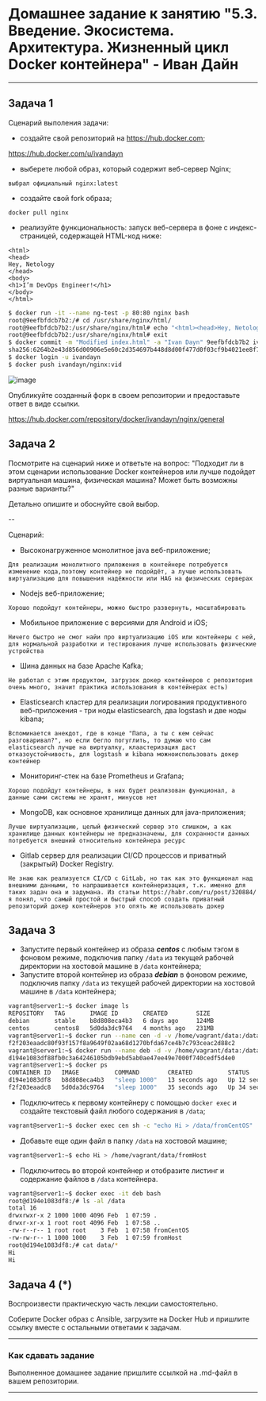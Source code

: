 
# Домашнее задание к занятию "5.3. Введение. Экосистема. Архитектура. Жизненный цикл Docker контейнера" - Иван Дайн


---

## Задача 1

Сценарий выполения задачи:

- создайте свой репозиторий на https://hub.docker.com;

https://hub.docker.com/u/ivandayn
- выберете любой образ, который содержит веб-сервер Nginx;

`выбрал официальный nginx:latest`
- создайте свой fork образа;

`docker pull nginx`
- реализуйте функциональность:
запуск веб-сервера в фоне с индекс-страницей, содержащей HTML-код ниже:
```
<html>
<head>
Hey, Netology
</head>
<body>
<h1>I’m DevOps Engineer!</h1>
</body>
</html>
```
```bash
$ docker run -it --name ng-test -p 80:80 nginx bash
root@9eefbfdcb7b2:/# cd /usr/share/nginx/html/
root@9eefbfdcb7b2:/usr/share/nginx/html# echo "<html><head>Hey, Netology</head><body><h1>I&rsquo;m DevOps Engineer&#33;</h1></body></html>" > index.html
root@9eefbfdcb7b2:/usr/share/nginx/html# exit
$ docker commit -m "Modified index.html" -a "Ivan Dayn" 9eefbfdcb7b2 ivandayn/nginx:vid
sha256:6264b2e43d856d00906e5e60c2d354697b448d8d00f477d0f03cf9b4021ee8f7
$ docker login -u ivandayn
$ docker push ivandayn/nginx:vid
```
![image](https://user-images.githubusercontent.com/93118042/151934903-e4da60c1-f1d6-47c4-a9a9-11b9c368d6f2.png)

Опубликуйте созданный форк в своем репозитории и предоставьте ответ в виде ссылки.

https://hub.docker.com/repository/docker/ivandayn/nginx/general

## Задача 2

Посмотрите на сценарий ниже и ответьте на вопрос:
"Подходит ли в этом сценарии использование Docker контейнеров или лучше подойдет виртуальная машина, физическая машина? Может быть возможны разные варианты?"

Детально опишите и обоснуйте свой выбор.

--

Сценарий:

- Высоконагруженное монолитное java веб-приложение;

`Для реализации монолитного приложения в контейнере потребуется изменение кода,поэтому контейнер не подойдёт, а лучше использовать виртуализацию для повышения надёжности или HAG на физических серверах`
- Nodejs веб-приложение;

`Хорошо подойдут контейнеры, можно быстро развернуть, масштабировать`
- Мобильное приложение c версиями для Android и iOS;

`Ничего быстро не смог найи про виртуализацию iOS или контейнеры с ней, для нормальной разработки и тестирования лучше использовать физические устройства`
- Шина данных на базе Apache Kafka;

`Не работал с этим продуктом, загрузок докер контейнеров с репозитория очень много, значит практика использования в контейнерах есть)`
- Elasticsearch кластер для реализации логирования продуктивного веб-приложения - три ноды elasticsearch, два logstash и две ноды kibana;

`Вспоминается анекдот, где в конце "Папа, а ты с кем сейчас разговаривал?", но если бегло погуглить, то думаю что сам elasticsearch лучше на виртуалку, клаастеризация даст отказоустойчивость, для logstash и kibana можноиспользовать докер контейнер`
- Мониторинг-стек на базе Prometheus и Grafana;

`Хорошо подойдут контейнеры, в них будет реализован функционал, а данные сами системы не хранят, минусов нет`
- MongoDB, как основное хранилище данных для java-приложения;

`Лучше виртуализацию, целый физический сервер это слишком, а как хранилище данных контейнеры не предназначены, для сохранности данных потребуется внешний относительно контейнера ресурс`
- Gitlab сервер для реализации  CI/CD процессов и приватный (закрытый) Docker Registry.

`Не знаю как реализуется CI/CD c GitLab, но так как это функционал над внешними данными, то напрашивается контейнеризация, т.к. именно для таких задач она и задумана. Из статьи https://habr.com/ru/post/320884/ я понял, что самый простой и быстрый способ создать приватный репозиторий докер контейнеров это опять же использовать докер`

## Задача 3

- Запустите первый контейнер из образа ***centos*** c любым тэгом в фоновом режиме, подключив папку ```/data``` из текущей рабочей директории на хостовой машине в ```/data``` контейнера;
- Запустите второй контейнер из образа ***debian*** в фоновом режиме, подключив папку ```/data``` из текущей рабочей директории на хостовой машине в ```/data``` контейнера;
```bash
vagrant@server1:~$ docker image ls
REPOSITORY   TAG       IMAGE ID       CREATED        SIZE
debian       stable    b8d808eca4b3   6 days ago     124MB
centos       centos8   5d0da3dc9764   4 months ago   231MB
vagrant@server1:~$ docker run --name cen -d -v /home/vagrant/data:/data 5d0da3dc9764 sleep 1000
f2f203eaadc80f93f157f8a9649f02aa68d1270bfda67ce4b7c793ceac2d88c2
vagrant@server1:~$ docker run --name deb -d -v /home/vagrant/data:/data b8d808eca4b3 sleep 1000
d194e1083df88fb0c3a64246105bdb9ebd5ab0ae47ee49e7000f740cedf5d4e0
vagrant@server1:~$ docker ps
CONTAINER ID   IMAGE          COMMAND        CREATED          STATUS          PORTS     NAMES
d194e1083df8   b8d808eca4b3   "sleep 1000"   13 seconds ago   Up 12 seconds             deb
f2f203eaadc8   5d0da3dc9764   "sleep 1000"   35 seconds ago   Up 34 seconds             cen
```
- Подключитесь к первому контейнеру с помощью ```docker exec``` и создайте текстовый файл любого содержания в ```/data```;
```bash
vagrant@server1:~$ docker exec cen sh -c "echo Hi > /data/fromCentOS"
```
- Добавьте еще один файл в папку ```/data``` на хостовой машине;
```bash
vagrant@server1:~$ echo Hi > /home/vagrant/data/fromHost
```
- Подключитесь во второй контейнер и отобразите листинг и содержание файлов в ```/data``` контейнера.
```bash
vagrant@server1:~$ docker exec -it deb bash
root@d194e1083df8:/# ls -al /data
total 16
drwxrwxr-x 2 1000 1000 4096 Feb  1 07:59 .
drwxr-xr-x 1 root root 4096 Feb  1 07:58 ..
-rw-r--r-- 1 root root    3 Feb  1 07:58 fromCentOS
-rw-rw-r-- 1 1000 1000    3 Feb  1 07:59 fromHost
root@d194e1083df8:/# cat data/*
Hi
Hi
```

## Задача 4 (*)

Воспроизвести практическую часть лекции самостоятельно.

Соберите Docker образ с Ansible, загрузите на Docker Hub и пришлите ссылку вместе с остальными ответами к задачам.


---

### Как cдавать задание

Выполненное домашнее задание пришлите ссылкой на .md-файл в вашем репозитории.

---
